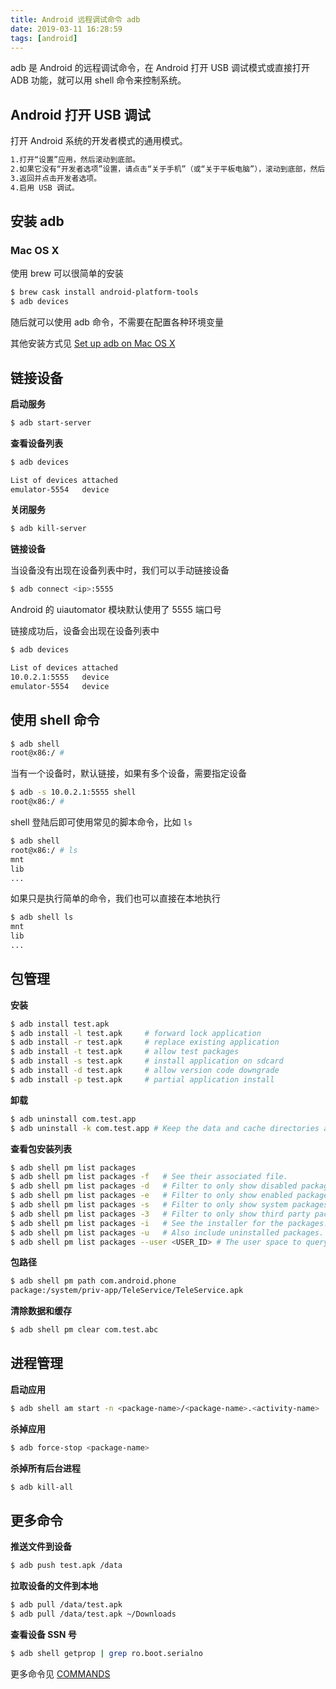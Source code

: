 ```yaml
---
title: Android 远程调试命令 adb
date: 2019-03-11 16:28:59
tags: [android]
---
```


adb 是 Android 的远程调试命令，在 Android 打开 USB 调试模式或直接打开 ADB 功能，就可以用 shell 命令来控制系统。

<!-- more --><!-- toc -->

## Android 打开 USB 调试

打开 Android 系统的开发者模式的通用模式。

```bash
1.打开“设置”应用，然后滚动到底部。
2.如果它没有“开发者选项”设置，请点击“关于手机”（或“关于平板电脑”），滚动到底部，然后点击内置版本号7次。
3.返回并点击开发者选项。
4.启用 USB 调试。
```

## 安装 adb

### Mac OS X

使用 brew 可以很简单的安装

```bash
$ brew cask install android-platform-tools
$ adb devices
```

随后就可以使用 adb 命令，不需要在配置各种环境变量

其他安装方式见 [Set up adb on Mac OS X](https://stackoverflow.com/questions/17901692/set-up-adb-on-mac-os-x)

## 链接设备

**启动服务**

```bash
$ adb start-server
```

**查看设备列表**

```bash
$ adb devices

List of devices attached
emulator-5554   device
```

**关闭服务**

```bash
$ adb kill-server
```

**链接设备**

当设备没有出现在设备列表中时，我们可以手动链接设备

```bash
$ adb connect <ip>:5555
```

Android 的 uiautomator 模块默认使用了 5555 端口号

链接成功后，设备会出现在设备列表中

```bash
$ adb devices

List of devices attached
10.0.2.1:5555   device
emulator-5554   device
```

## 使用 shell 命令

```bash
$ adb shell
root@x86:/ #
```

当有一个设备时，默认链接，如果有多个设备，需要指定设备

```bash
$ adb -s 10.0.2.1:5555 shell
root@x86:/ #
```

shell 登陆后即可使用常见的脚本命令，比如 `ls`

```bash
$ adb shell
root@x86:/ # ls
mnt
lib
...
```

如果只是执行简单的命令，我们也可以直接在本地执行

```bash
$ adb shell ls
mnt
lib
...
```

## 包管理

**安装**

```bash
$ adb install test.apk
$ adb install -l test.apk     # forward lock application
$ adb install -r test.apk     # replace existing application
$ adb install -t test.apk     # allow test packages
$ adb install -s test.apk     # install application on sdcard
$ adb install -d test.apk     # allow version code downgrade
$ adb install -p test.apk     # partial application install
```

**卸载**

```bash
$ adb uninstall com.test.app
$ adb uninstall -k com.test.app # Keep the data and cache directories around after package removal.
```

**查看包安装列表**

```bash
$ adb shell pm list packages
$ adb shell pm list packages -f   # See their associated file.
$ adb shell pm list packages -d   # Filter to only show disabled packages.
$ adb shell pm list packages -e   # Filter to only show enabled packages.
$ adb shell pm list packages -s   # Filter to only show system packages.
$ adb shell pm list packages -3   # Filter to only show third party packages.
$ adb shell pm list packages -i   # See the installer for the packages.
$ adb shell pm list packages -u   # Also include uninstalled packages.
$ adb shell pm list packages --user <USER_ID> # The user space to query.
```

**包路径**

```bash
$ adb shell pm path com.android.phone
package:/system/priv-app/TeleService/TeleService.apk
```

**清除数据和缓存**

```bash
$ adb shell pm clear com.test.abc
```

## 进程管理

**启动应用**

```bash
$ adb shell am start -n <package-name>/<package-name>.<activity-name>
```

**杀掉应用**

```bash
$ adb force-stop <package-name>
```

**杀掉所有后台进程**

```bash
$ adb kill-all
```

## 更多命令

**推送文件到设备**

```bash
$ adb push test.apk /data
```

**拉取设备的文件到本地**

```bash
$ adb pull /data/test.apk
$ adb pull /data/test.apk ~/Downloads
```

**查看设备 SSN 号**

```bash
$ adb shell getprop | grep ro.boot.serialno
```

更多命令见 [COMMANDS](http://adbshell.com/commands)

